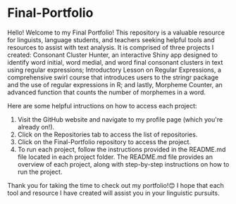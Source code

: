# Final-Portfolio
Hello! Welcome to my Final Portfolio! This repository is a valuable resource for linguists, language students, and teachers seeking helpful tools and resources to assist with text analysis. It is comprised of three projects I created: Consonant Cluster Hunter, an interactive Shiny app designed to identify word initial, word medial, and word final consonant clusters in text using regular expressions; Introductory Lesson on Regular Expressions, a comprehensive swirl course that introduces users to the stringr package and the use of regular expressions in R; and lastly, Morpheme Counter, an advanced function that counts the number of morphemes in a word.

Here are some helpful intructions on how to access each project:
1. Visit the GitHub website and navigate to my profile page (which you're already on!).
2. Click on the Repositories tab to access the list of repositories.
3. Click on the Final-Portfolio repository to access the project.
4. To run each project, follow the instructions provided in the README.md file located in each project folder. The README.md file provides an overview of each project, along with step-by-step instructions on how to run the project.

Thank you for taking the time to check out my portfolio!😊 I hope that each tool and resource I have created will assist you in your linguistic pursuits.
